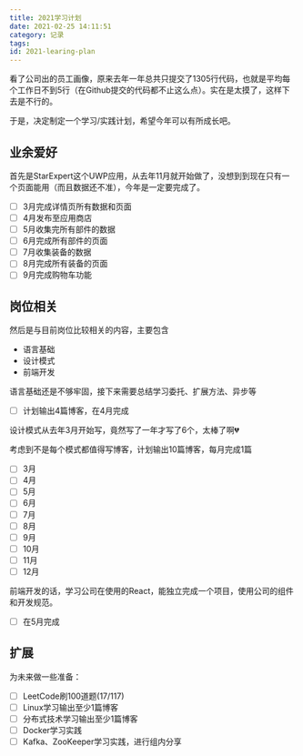 ```yaml
---
title: 2021学习计划
date: 2021-02-25 14:11:51
category: 记录
tags: 
id: 2021-learing-plan
---
```


看了公司出的员工画像，原来去年一年总共只提交了1305行代码，也就是平均每个工作日不到5行（在Github提交的代码都不止这么点）。实在是太摸了，这样下去是不行的。

于是，决定制定一个学习/实践计划，希望今年可以有所成长吧。

## 业余爱好

首先是StarExpert这个UWP应用，从去年11月就开始做了，没想到到现在只有一个页面能用（而且数据还不准），今年是一定要完成了。

 - [ ] 3月完成详情页所有数据和页面
 - [ ] 4月发布至应用商店
 - [ ] 5月收集完所有部件的数据
 - [ ] 6月完成所有部件的页面
 - [ ] 7月收集装备的数据
 - [ ] 8月完成所有装备的页面
 - [ ] 9月完成购物车功能

## 岗位相关

然后是与目前岗位比较相关的内容，主要包含

- 语言基础
- 设计模式
- 前端开发

语言基础还是不够牢固，接下来需要总结学习委托、扩展方法、异步等

- [ ] 计划输出4篇博客，在4月完成

设计模式从去年3月开始写，竟然写了一年才写了6个，太棒了啊💔

考虑到不是每个模式都值得写博客，计划输出10篇博客，每月完成1篇

- [ ] 3月
- [ ] 4月
- [ ] 5月
- [ ] 6月
- [ ] 7月
- [ ] 8月
- [ ] 9月
- [ ] 10月
- [ ] 11月
- [ ] 12月

前端开发的话，学习公司在使用的React，能独立完成一个项目，使用公司的组件和开发规范。

- [ ] 在5月完成


## 扩展

为未来做一些准备：

- [ ] LeetCode刷100道题(17/117)
- [ ] Linux学习输出至少1篇博客
- [ ] 分布式技术学习输出至少1篇博客
- [ ] Docker学习实践
- [ ] Kafka、ZooKeeper学习实践，进行组内分享
